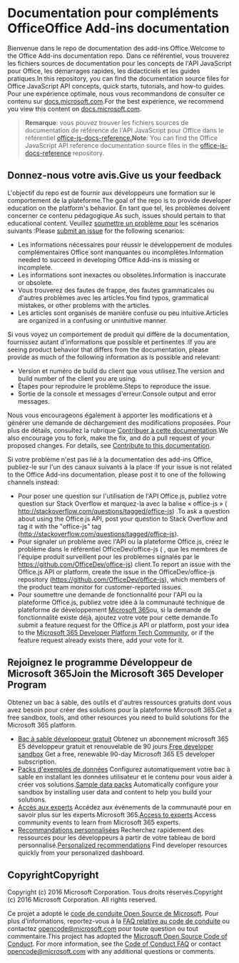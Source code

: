 # <a name="office-add-ins-documentation"></a><span data-ttu-id="0697c-101">Documentation pour compléments Office</span><span class="sxs-lookup"><span data-stu-id="0697c-101">Office Add-ins documentation</span></span>

<span data-ttu-id="0697c-102">Bienvenue dans le repo de documentation des add-ins Office.</span><span class="sxs-lookup"><span data-stu-id="0697c-102">Welcome to the Office Add-ins documentation repo.</span></span> <span data-ttu-id="0697c-103">Dans ce référentiel, vous trouverez les fichiers sources de documentation pour les concepts de l'API JavaScript pour Office, les démarrages rapides, les didacticiels et les guides pratiques.</span><span class="sxs-lookup"><span data-stu-id="0697c-103">In this repository, you can find the documentation source files for Office JavaScript API concepts, quick starts, tutorials, and how-to guides.</span></span> <span data-ttu-id="0697c-104">Pour une expérience optimale, nous vous recommandons de consulter ce contenu sur [docs.microsoft.com](https://docs.microsoft.com/office/dev/add-ins).</span><span class="sxs-lookup"><span data-stu-id="0697c-104">For the best experience, we recommend you view this content on [docs.microsoft.com](https://docs.microsoft.com/office/dev/add-ins).</span></span>

> <span data-ttu-id="0697c-105">**Remarque**: vous pouvez trouver les fichiers sources de documentation de référence de l'API JavaScript pour Office dans le référentiel [office-js-docs-reference.](https://github.com/OfficeDev/office-js-docs-reference)</span><span class="sxs-lookup"><span data-stu-id="0697c-105">**Note**: You can find the Office JavaScript API reference documentation source files in the [office-js-docs-reference](https://github.com/OfficeDev/office-js-docs-reference) repository.</span></span>

## <a name="give-us-your-feedback"></a><span data-ttu-id="0697c-106">Donnez-nous votre avis.</span><span class="sxs-lookup"><span data-stu-id="0697c-106">Give us your feedback</span></span>

<span data-ttu-id="0697c-107">L'objectif du repo est de fournir aux développeurs une formation sur le comportement de la plateforme.</span><span class="sxs-lookup"><span data-stu-id="0697c-107">The goal of the repo is to provide developer education on the platform's behavior.</span></span> <span data-ttu-id="0697c-108">En tant que tel, les problèmes doivent concerner ce contenu pédagogique.</span><span class="sxs-lookup"><span data-stu-id="0697c-108">As such, issues should pertain to that educational content.</span></span> <span data-ttu-id="0697c-109">Veuillez [soumettre un problème pour](https://github.com/OfficeDev/office-js-docs-pr/issues) les scénarios suivants :</span><span class="sxs-lookup"><span data-stu-id="0697c-109">Please [submit an issue](https://github.com/OfficeDev/office-js-docs-pr/issues) for the following scenarios:</span></span>

- <span data-ttu-id="0697c-110">Les informations nécessaires pour réussir le développement de modules complémentaires Office sont manquantes ou incomplètes.</span><span class="sxs-lookup"><span data-stu-id="0697c-110">Information needed to succeed in developing Office Add-ins is missing or incomplete.</span></span>
- <span data-ttu-id="0697c-111">Les informations sont inexactes ou obsolètes.</span><span class="sxs-lookup"><span data-stu-id="0697c-111">Information is inaccurate or obsolete.</span></span>
- <span data-ttu-id="0697c-112">Vous trouverez des fautes de frappe, des fautes grammaticales ou d'autres problèmes avec les articles.</span><span class="sxs-lookup"><span data-stu-id="0697c-112">You find typos, grammatical mistakes, or other problems with the articles.</span></span>
- <span data-ttu-id="0697c-113">Les articles sont organisés de manière confuse ou peu intuitive.</span><span class="sxs-lookup"><span data-stu-id="0697c-113">Articles are organized in a confusing or unintuitive manner.</span></span>

<span data-ttu-id="0697c-114">Si vous voyez un comportement de produit qui diffère de la documentation, fournissez autant d'informations que possible et pertinentes :</span><span class="sxs-lookup"><span data-stu-id="0697c-114">If you are seeing product behavior that differs from the documentation, please provide as much of the following information as is possible and relevant:</span></span>

- <span data-ttu-id="0697c-115">Version et numéro de build du client que vous utilisez.</span><span class="sxs-lookup"><span data-stu-id="0697c-115">The version and build number of the client you are using.</span></span>
- <span data-ttu-id="0697c-116">Étapes pour reproduire le problème.</span><span class="sxs-lookup"><span data-stu-id="0697c-116">Steps to reproduce the issue.</span></span>
- <span data-ttu-id="0697c-117">Sortie de la console et messages d'erreur.</span><span class="sxs-lookup"><span data-stu-id="0697c-117">Console output and error messages.</span></span>

<span data-ttu-id="0697c-p103">Nous vous encourageons également à apporter les modifications et à générer une demande de déchargement des modifications proposées. Pour plus de détails, consultez la rubrique [Contribuer à cette documentation](Contributing.md).</span><span class="sxs-lookup"><span data-stu-id="0697c-p103">We also encourage you to fork, make the fix, and do a pull request of your proposed changes. For details, see [Contribute to this documentation](Contributing.md).</span></span>

<span data-ttu-id="0697c-120">Si votre problème n'est pas lié à la documentation des add-ins Office, publiez-le sur l'un des canaux suivants à la place :</span><span class="sxs-lookup"><span data-stu-id="0697c-120">If your issue is not related to the Office Add-ins documentation, please post it to one of the following channels instead:</span></span>

- <span data-ttu-id="0697c-121">Pour poser une question sur l'utilisation de l'API Office.js, publiez votre question sur Stack Overflow et marquez-la avec la balise « office-js » ( http://stackoverflow.com/questions/tagged/office-js) .</span><span class="sxs-lookup"><span data-stu-id="0697c-121">To ask a question about using the Office.js API, post your question to Stack Overflow and tag it with the "office-js" tag (http://stackoverflow.com/questions/tagged/office-js).</span></span>
- <span data-ttu-id="0697c-122">Pour signaler un problème avec l'API ou la plateforme Office.js, créez le problème dans le référentiel OfficeDev/office-js ( , que les membres de l'équipe produit surveillent pour les problèmes signalés par le https://github.com/OfficeDev/office-js) client.</span><span class="sxs-lookup"><span data-stu-id="0697c-122">To report an issue with the Office.js API or platform, create the issue in the OfficeDev/office-js repository (https://github.com/OfficeDev/office-js), which members of the product team monitor for customer-reported issues.</span></span>
- <span data-ttu-id="0697c-123">Pour soumettre une demande de fonctionnalité pour l'API ou la plateforme Office.js, publiez votre idée à la communauté technique de plateforme de développement [Microsoft 365](https://techcommunity.microsoft.com/t5/microsoft-365-developer-platform/idb-p/Microsoft365DeveloperPlatform)ou, si la demande de fonctionnalité existe déjà, ajoutez votre vote pour cette demande.</span><span class="sxs-lookup"><span data-stu-id="0697c-123">To submit a feature request for the Office.js API or platform, post your idea to the [Microsoft 365 Developer Platform Tech Community](https://techcommunity.microsoft.com/t5/microsoft-365-developer-platform/idb-p/Microsoft365DeveloperPlatform), or if the feature request already exists there, add your vote for it.</span></span>

## <a name="join-the-microsoft-365-developer-program"></a><span data-ttu-id="0697c-124">Rejoignez le programme Développeur de Microsoft 365</span><span class="sxs-lookup"><span data-stu-id="0697c-124">Join the Microsoft 365 Developer Program</span></span>

<span data-ttu-id="0697c-125">Obtenez un bac à sable, des outils et d'autres ressources gratuits dont vous avez besoin pour créer des solutions pour la plateforme Microsoft 365.</span><span class="sxs-lookup"><span data-stu-id="0697c-125">Get a free sandbox, tools, and other resources you need to build solutions for the Microsoft 365 platform.</span></span>

- <span data-ttu-id="0697c-126">[Bac à sable développeur gratuit](https://developer.microsoft.com/microsoft-365/dev-program#Subscription) Obtenez un abonnement microsoft 365 E5 développeur gratuit et renouvelable de 90 jours.</span><span class="sxs-lookup"><span data-stu-id="0697c-126">[Free developer sandbox](https://developer.microsoft.com/microsoft-365/dev-program#Subscription) Get a free, renewable 90-day Microsoft 365 E5 developer subscription.</span></span>
- <span data-ttu-id="0697c-127">[Packs d'exemples de données](https://developer.microsoft.com/microsoft-365/dev-program#Sample) Configurez automatiquement votre bac à sable en installant les données utilisateur et le contenu pour vous aider à créer vos solutions.</span><span class="sxs-lookup"><span data-stu-id="0697c-127">[Sample data packs](https://developer.microsoft.com/microsoft-365/dev-program#Sample) Automatically configure your sandbox by installing user data and content to help you build your solutions.</span></span>
- <span data-ttu-id="0697c-128">[Accès aux experts](https://developer.microsoft.com/microsoft-365/dev-program#Experts) Accédez aux événements de la communauté pour en savoir plus sur les experts Microsoft 365.</span><span class="sxs-lookup"><span data-stu-id="0697c-128">[Access to experts](https://developer.microsoft.com/microsoft-365/dev-program#Experts) Access community events to learn from Microsoft 365 experts.</span></span>
- <span data-ttu-id="0697c-129">[Recommandations personnalisées](https://developer.microsoft.com/microsoft-365/dev-program#Recommendations) Recherchez rapidement des ressources pour les développeurs à partir de votre tableau de bord personnalisé.</span><span class="sxs-lookup"><span data-stu-id="0697c-129">[Personalized recommendations](https://developer.microsoft.com/microsoft-365/dev-program#Recommendations) Find developer resources quickly from your personalized dashboard.</span></span>


## <a name="copyright"></a><span data-ttu-id="0697c-130">Copyright</span><span class="sxs-lookup"><span data-stu-id="0697c-130">Copyright</span></span>

<span data-ttu-id="0697c-p104">Copyright (c) 2016 Microsoft Corporation. Tous droits réservés.</span><span class="sxs-lookup"><span data-stu-id="0697c-p104">Copyright (c) 2016 Microsoft Corporation. All rights reserved.</span></span>


<span data-ttu-id="0697c-p105">Ce projet a adopté le [code de conduite Open Source de Microsoft](https://opensource.microsoft.com/codeofconduct/). Pour plus d’informations, reportez-vous à la [FAQ relative au code de conduite](https://opensource.microsoft.com/codeofconduct/faq/) ou contactez [opencode@microsoft.com](mailto:opencode@microsoft.com) pour toute question ou tout commentaire.</span><span class="sxs-lookup"><span data-stu-id="0697c-p105">This project has adopted the [Microsoft Open Source Code of Conduct](https://opensource.microsoft.com/codeofconduct/). For more information, see the [Code of Conduct FAQ](https://opensource.microsoft.com/codeofconduct/faq/) or contact [opencode@microsoft.com](mailto:opencode@microsoft.com) with any additional questions or comments.</span></span>
